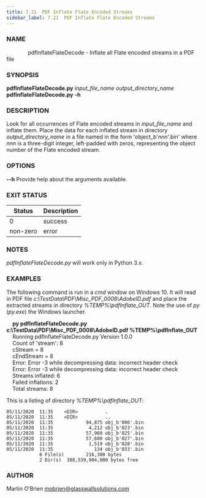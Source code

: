 ```yaml
---
title: 7.21  PDF Inflate Flate Encoded Streams
sidebar_label: 7.21  PDF Inflate Flate Encoded Streams
---
```


### **NAME**
&emsp;&emsp;&emsp;&emsp;pdfInflateFlateDecode - Inflate all Flate encoded streams in a PDF file

### **SYNOPSIS**
**pdfInflateFlateDecode.py** *input_file_name* *output_directory_name*  
**pdfInflateFlateDecode.py** **-h**

### **DESCRIPTION**
Look for all occurrences of Flate encoded streams in *input_file_name* and inflate them. Place the data for each inflated stream in directory *output_directory_name* in a file named in the form 'object_b'*nnn*'.bin' where *nnn* is a three-digit integer, left-padded with zeros, representing the object number of the Flate encoded stream.

### **OPTIONS**
**--h** Provide help about the arguments available.

### **EXIT STATUS**
|Status|Description
|---|---
|0|success  
|non-zero|error

### **NOTES**
*pdfInflateFlateDecode.py* will work only in Python 3.x.

### **EXAMPLES**

The following command is run in a *cmd* window on Windows 10. It will read in PDF file *c:\TestData\PDF\Misc_PDF_0008\AdobeID.pdf* and place the extracted streams in directory *%TEMP%\pdfInflate_OUT*. Note the use of *py* (*py.exe*) the Windows launcher.

&nbsp;&nbsp;&nbsp;&nbsp;**py pdfInflateFlateDecode.py c:\TestData\PDF\Misc_PDF_0008\AdobeID.pdf %TEMP%\pdfInflate_OUT**  
&nbsp;&nbsp;&nbsp;&nbsp;Running pdfInflateFlateDecode.py Version 1.0.0  
&nbsp;&nbsp;&nbsp;&nbsp;Count of 'stream': 8  
&nbsp;&nbsp;&nbsp;&nbsp;cStream = 8  
&nbsp;&nbsp;&nbsp;&nbsp;cEndStream = 8  
&nbsp;&nbsp;&nbsp;&nbsp;Error: Error -3 while decompressing data: incorrect header check  
&nbsp;&nbsp;&nbsp;&nbsp;Error: Error -3 while decompressing data: incorrect header check  
&nbsp;&nbsp;&nbsp;&nbsp;Streams inflated:  6  
&nbsp;&nbsp;&nbsp;&nbsp;Failed inflations: 2  
&nbsp;&nbsp;&nbsp;&nbsp;Total streams:     8  

This is a listing of directory *%TEMP%\pdfInflate_OUT*:

    05/11/2020  11:35    <DIR>          .
    05/11/2020  11:35    <DIR>          ..
    05/11/2020  11:35            94,875 obj_b'006'.bin
    05/11/2020  11:35             4,212 obj_b'023'.bin
    05/11/2020  11:35            57,960 obj_b'025'.bin
    05/11/2020  11:35            57,600 obj_b'027'.bin
    05/11/2020  11:35             1,519 obj_b'028'.bin
    05/11/2020  11:35               134 obj_b'033'.bin
                6 File(s)        216,300 bytes
                2 Dir(s)  388,539,904,000 bytes free


### **AUTHOR**
Martin O'Brien <mobrien@glasswallsolutions.com>
